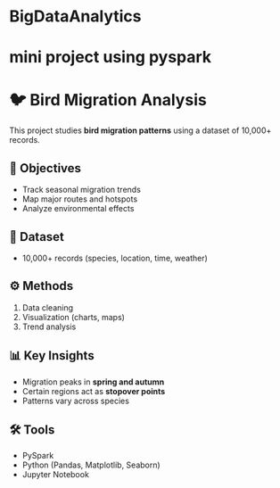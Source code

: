 # BigDataAnalytics
# mini project using pyspark
# 🐦 Bird Migration Analysis  

This project studies **bird migration patterns** using a dataset of 10,000+ records.  

## 📌 Objectives  
- Track seasonal migration trends  
- Map major routes and hotspots  
- Analyze environmental effects  

## 📂 Dataset  
- 10,000+ records (species, location, time, weather)  

## ⚙️ Methods  
1. Data cleaning  
2. Visualization (charts, maps)  
3. Trend analysis  

## 📊 Key Insights  
- Migration peaks in **spring and autumn**  
- Certain regions act as **stopover points**  
- Patterns vary across species  

## 🛠️ Tools  
- PySpark
- Python (Pandas, Matplotlib, Seaborn)  
- Jupyter Notebook  
